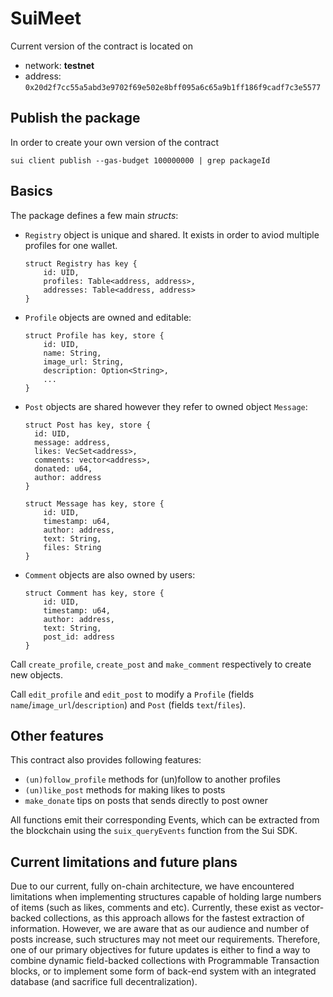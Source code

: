 # SuiMeet

Current version of the contract is located on  
- network: **testnet**   
- address: `0x20d2f7cc55a5abd3e9702f69e502e8bff095a6c65a9b1ff186f9cadf7c3e5577`

## Publish the package

In order to create your own version of the contract 
```
sui client publish --gas-budget 100000000 | grep packageId
```


## Basics

The package defines a few main _structs_:

- `Registry` object is unique and shared. It exists in order to aviod multiple profiles for one wallet.
  
  ```
  struct Registry has key {
      id: UID,
      profiles: Table<address, address>,
      addresses: Table<address, address>
  }
  ```
- `Profile` objects are owned and editable:
  ```
  struct Profile has key, store {
      id: UID,
      name: String,
      image_url: String,
      description: Option<String>,
      ...
  }
  ```
- `Post` objects are shared however they refer to owned object `Message`:
  ```
  struct Post has key, store {
    id: UID,
    message: address,
    likes: VecSet<address>,
    comments: vector<address>,
    donated: u64,
    author: address
  }

  struct Message has key, store {
      id: UID,
      timestamp: u64,
      author: address,
      text: String,
      files: String
  }
  ```
- `Comment` objects are also owned by users:
  ```
  struct Comment has key, store {
      id: UID,
      timestamp: u64,
      author: address,
      text: String,
      post_id: address
  }
  ```

Call `create_profile`, `create_post` and `make_comment` respectively to create new objects.

Call `edit_profile` and `edit_post` to modify a `Profile` (fields `name`/`image_url`/`description`) and `Post` (fields `text`/`files`).

## Other features

This contract also provides following features:
- `(un)follow_profile` methods for (un)follow to another profiles
- `(un)like_post` methods for making likes to posts
- `make_donate` tips on posts that sends directly to post owner

All functions emit their corresponding Events, which can be extracted from the blockchain using the `suix_queryEvents` function from the Sui SDK.
## Current limitations and future plans

Due to our current, fully on-chain architecture, we have encountered limitations when implementing structures capable of holding large numbers of items (such as likes, comments and etc). Currently, these exist as vector-backed collections, as this approach allows for the fastest extraction of information. However, we are aware that as our audience and number of posts increase, such structures may not meet our requirements. Therefore, one of our primary objectives for future updates is either to find a way to combine dynamic field-backed collections with Programmable Transaction blocks, or to implement some form of back-end system with an integrated database (and sacrifice full decentralization).
